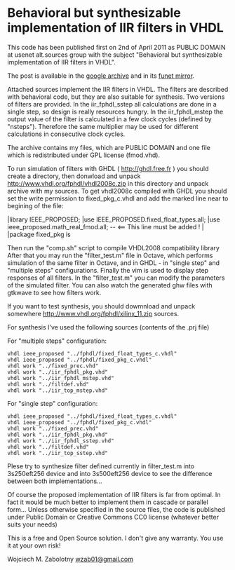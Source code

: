 Behavioral but synthesizable implementation of IIR filters in VHDL
===============================================
This code has been published first on 2nd of April 2011 as PUBLIC DOMAIN at usenet alt.sources group
with the subject "Behavioral but synthesizable implementation of IIR filters in VHDL".

The post is available in the [google archive](https://groups.google.com/forum/#!msg/alt.sources/AYOs37DoPoE/7O6Mm4sDz8gJ)
and in its [funet mirror](http://ftp.funet.fi/pub/archive/alt.sources/2600.gz).

Attached sources implement the IIR filters in VHDL.
The filters are described with behavioral code, but they are
also suitable for synthesis.
Two versions of filters are provided. In the iir_fphdl_sstep
all calculations are done in a single step, so design is really 
resources hungry.
In the iir_fphdl_mstep the output value of the filter is calculated
in a few clock cycles (defined by "nsteps"). Therefore the same 
multiplier may be used for different calculations in consecutive
clock cycles.

The archive contains my files, which are PUBLIC DOMAIN
and one file which is redistributed under GPL license (fmod.vhd).

To run simulation of filters with GHDL ( http://ghdl.free.fr )
you should create a directory, then donwload and unpack
http://www.vhdl.org/fphdl/vhdl2008c.zip in this directory 
and unpack archive with my sources.
To get vhdl2008c compiled with GHDL you should set the write permission
to fixed_pkg_c.vhdl and add the marked line near to begining of the file:

|library IEEE_PROPOSED;
|use IEEE_PROPOSED.fixed_float_types.all;
|use ieee_proposed.math_real_fmod.all;  -- <== This line must be added !
|
|package fixed_pkg is

Then run the "comp.sh" script to compile VHDL2008 compatibility library
After that you may run the "filter_test.m" file in Octave, which performs
simulation of the same filter in Octave, and in GHDL - in "single step"
and "multiple steps" configurations. Finally the vim is used to display 
step responses of all filters.
In the "filter_test.m" you can modify the parameters of the simulated
filter.
You can also watch the generated ghw files with gtkwave to see
how filters work.

If you want to test synthesis, you should dowmnload and unpack somewhere
http://www.vhdl.org/fphdl/xilinx_11.zip sources.

For synthesis I've used the following sources (contents of the .prj file)

For "multiple steps" configuration:

    vhdl ieee_proposed "../fphdl/fixed_float_types_c.vhdl"
    vhdl ieee_proposed "../fphdl/fixed_pkg_c.vhdl"
    vhdl work "../fixed_prec.vhd"
    vhdl work "../iir_fphdl_pkg.vhd"
    vhdl work "../iir_fphdl_mstep.vhd"
    vhdl work "../filtdef.vhd"
    vhdl work "../iir_top_mstep.vhd"

For "single step" configuration:
    
    vhdl ieee_proposed "../fphdl/fixed_float_types_c.vhdl"
    vhdl ieee_proposed "../fphdl/fixed_pkg_c.vhdl"
    vhdl work "../fixed_prec.vhd"
    vhdl work "../iir_fphdl_pkg.vhd"
    vhdl work "../iir_fphdl_sstep.vhd"
    vhdl work "../filtdef.vhd"
    vhdl work "../iir_top_sstep.vhd"

Plese try to synthesize filter defined currently in filter_test.m
into 3s250eft256 device and into 3s500eft256 device to see the difference
between both implementations...

Of course the proposed implementation of IIR filters is far from optimal.
In fact it would be much better to implement them in cascade or parallel
form...
Unless otherwise specified in the source files, the code is published under Public Domain or Creative Commons CC0 license
(whatever better suits your needs)

This is a free and Open Source solution. I don't give any warranty.
You use it at your own risk!

Wojciech M. Zabolotny wzab01@gmail.com


